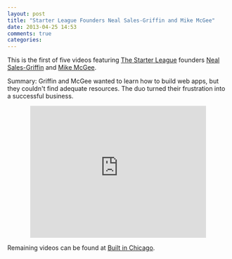 ```yaml
---
layout: post
title: "Starter League Founders Neal Sales-Griffin and Mike McGee"
date: 2013-04-25 14:53
comments: true
categories: 
---
```

This is the first of five videos featuring [The Starter League](http://starterleague.com) founders [Neal Sales-Griffin](http://twitter.com/nealsales) and [Mike McGee](http://twitter.com/michaelmcgee).

Summary: Griffin and McGee wanted to learn how to build web apps, but they
couldn't find adequate resources. The duo turned their frustration into
a successful business.

<center><iframe src="http://player.vimeo.com/video/64598347" width="400" height="300" frameborder="0" webkitAllowFullScreen mozallowfullscreen allowFullScreen></iframe></center>

Remaining videos can be found at [Built in Chicago](http://www.builtinchicago.org/blog/video-starter-league-founders-neal-sales-griffin-and-mike-mcgee-chicago-founders-stories-1871).



